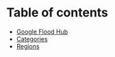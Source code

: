 # Table of contents

* [Google Flood Hub](README.md)
* [Categories](categories.md)
* [Regions](regions.md)